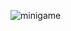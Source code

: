 ![minigame](https://github.com/bcgkky/miniGame/assets/111694240/f6336af7-b6ec-4139-ba83-534d44fe3891)
